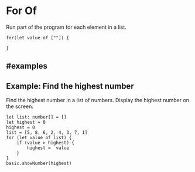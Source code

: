 # For Of

Run part of the program for each element in a list.

```block
for(let value of [""]) {

}
```

##  #examples

## Example: Find the highest number

Find the highest number in a list of numbers. Display the highest number on the screen.

```blocks
let list: number[] = []
let highest = 0
highest = 0
list = [5, 8, 6, 2, 4, 3, 7, 1]
for (let value of list) {
	if (value > highest) {
        highest =  value
    }
}
basic.showNumber(highest)
```
